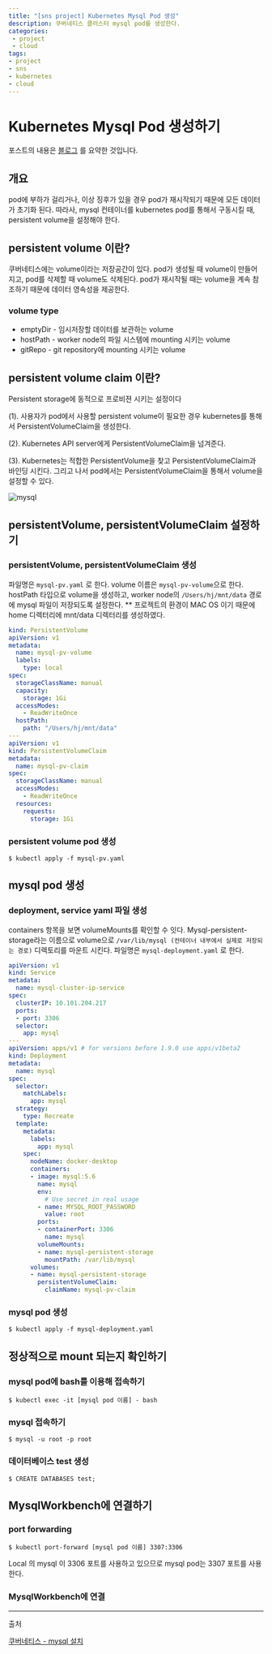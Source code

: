 ```yaml
---
title: "[sns project] Kubernetes Mysql Pod 생성"
description: 쿠버네티스 클러스터 mysql pod를 생성한다.
categories:
 - project
 - cloud
tags:
- project
- sns
- kubernetes
- cloud
---
```


# Kubernetes Mysql Pod 생성하기

포스트의 내용은 [블로그]([https://velog.io/@pa324/%EC%BF%A0%EB%B2%84%EB%84%A4%ED%8B%B0%EC%8A%A4-mysql-%EC%84%A4%EC%B9%98-6bjxv4dcoa](https://velog.io/@pa324/쿠버네티스-mysql-설치-6bjxv4dcoa)) 를 요약한 것입니다.

## 개요

pod에 부하가 걸리거나, 이상 징후가 있을 경우 pod가 재시작되기 때문에 모든 데이터가 초기화 된다.
따라사, mysql 컨테이너를 kubernetes pod를 통해서 구동시킬 때, persistent volume을 설정해야 한다.



## persistent volume 이란?

쿠버네티스에는 volume이라는 저장공간이 있다. pod가 생성될 때 volume이 만들어지고, pod를 삭제할 때 volume도 삭제된다.
pod가 재시작될 때는 volume을 계속 참조하기 때문에 데이터 영속성을 제공한다.

### volume type

- emptyDir - 임시저장할 데이터를 보관하는 volume
- hostPath - worker node의 파일 시스템에 mounting 시키는 volume
- gitRepo - git repository에 mounting 시키는 volume



## persistent volume claim 이란?

Persistent storage에 동적으로 프로비젼 시키는 설정이다

(1). 사용자가 pod에서 사용할 persistent volume이 필요한 경우 kubernetes를 통해서 PersistentVolumeClaim을 생성한다.

(2). Kubernetes API server에게 PersistentVolumeClaim을 넘겨준다.

(3). Kubernetes는 적합한 PersistentVolume을 찾고 PersistentVolumeClaim과 바인딩 시킨다.
    그리고 나서 pod에서는 PersistentVolumeClaim을 통해서 volume을 설정할 수 있다.

![mysql](/Users/hj/chohanjoo.github.io/assets/images/sns/mysql.png)



## persistentVolume, persistentVolumeClaim 설정하기

### persistentVolume, persistentVolumeClaim 생성

파일명은 `mysql-pv.yaml` 로 한다. 
volume 이름은 `mysql-pv-volume`으로 한다.
hostPath 타입으로 volume을 생성하고, worker node의 `/Users/hj/mnt/data` 경로에 mysql 파일이 저장되도록 설정한다.
** 프로젝트의 환경이 MAC OS 이기 때문에 home 디렉터리에 mnt/data 디렉터리를 생성하였다.



~~~yml
kind: PersistentVolume
apiVersion: v1
metadata:
  name: mysql-pv-volume
  labels:
    type: local
spec:
  storageClassName: manual
  capacity:
    storage: 1Gi
  accessModes:
    - ReadWriteOnce
  hostPath:
    path: "/Users/hj/mnt/data"
---
apiVersion: v1
kind: PersistentVolumeClaim
metadata:
  name: mysql-pv-claim
spec:
  storageClassName: manual
  accessModes:
    - ReadWriteOnce
  resources:
    requests:
      storage: 1Gi
~~~



### persistent volume pod 생성

~~~shell
$ kubectl apply -f mysql-pv.yaml
~~~



## mysql pod 생성

### deployment, service yaml 파일 생성

containers 항목을 보면 volumeMounts를 확인할 수 잇다.
Mysql-persistent-storage라는 이름으로 volume으로 `/var/lib/mysql (컨테이너 내부에서 실제로 저장되는 경로)` 디렉토리를 마운트 시킨다.
파일명은 `mysql-deployment.yaml` 로 한다.

~~~yml
apiVersion: v1
kind: Service
metadata:
  name: mysql-cluster-ip-service
spec:
  clusterIP: 10.101.204.217
  ports:
  - port: 3306
  selector:
    app: mysql
---
apiVersion: apps/v1 # for versions before 1.9.0 use apps/v1beta2
kind: Deployment
metadata:
  name: mysql
spec:
  selector:
    matchLabels:
      app: mysql
  strategy:
    type: Recreate
  template:
    metadata:
      labels:
        app: mysql
    spec:
      nodeName: docker-desktop
      containers:
      - image: mysql:5.6
        name: mysql
        env:
          # Use secret in real usage
        - name: MYSQL_ROOT_PASSWORD
          value: root
        ports:
        - containerPort: 3306
          name: mysql
        volumeMounts:
        - name: mysql-persistent-storage
          mountPath: /var/lib/mysql
      volumes:
      - name: mysql-persistent-storage
        persistentVolumeClaim:
          claimName: mysql-pv-claim
~~~



### mysql pod 생성

 ~~~shell
$ kubectl apply -f mysql-deployment.yaml
 ~~~



## 정상적으로 mount 되는지 확인하기

### mysql pod에 bash를 이용해 접속하기

~~~shell
$ kubectl exec -it [mysql pod 이름] - bash
~~~

### mysql 접속하기

~~~shell
$ mysql -u root -p root
~~~

### 데이터베이스 test 생성

~~~shell
$ CREATE DATABASES test;
~~~



## MysqlWorkbench에 연결하기

### port forwarding

~~~shell
$ kubectl port-forward [mysql pod 이름] 3307:3306
~~~

Local 의 mysql 이 3306 포트를 사용하고 있으므로 mysql pod는 3307 포트를 사용한다.

### MysqlWorkbench에 연결



---

출처

[쿠버네티스 - mysql 설치]([https://velog.io/@pa324/%EC%BF%A0%EB%B2%84%EB%84%A4%ED%8B%B0%EC%8A%A4-mysql-%EC%84%A4%EC%B9%98-6bjxv4dcoa](https://velog.io/@pa324/쿠버네티스-mysql-설치-6bjxv4dcoa))

